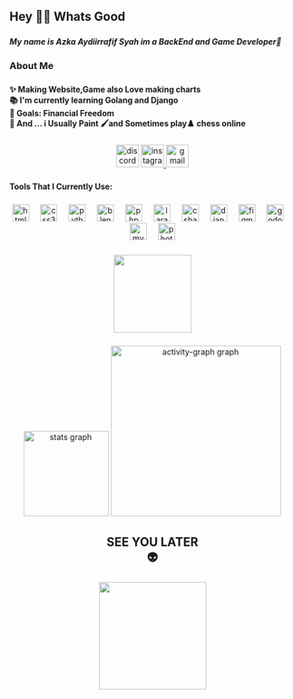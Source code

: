 <h2 align="left">Hey 👋🏻 Whats Good</h2>

###

<h5 align="left">My name is Azka Aydiirrafif Syah im a BackEnd and Game Developer🎨</h5>

###

<h3 align="left">About Me</h3>

###

<h4 align="left">✨ Making Website,Game also Love making charts<br>📚 I'm currently learning Golang and Django<br>🎯 Goals: Financial Freedom<br>🎈 And ... i Usually Paint 🖌and Sometimes play♟ chess online</h4>

###

<div align="center">
  <img src="https://img.shields.io/static/v1?message=Discord&logo=discord&label=&color=7289DA&logoColor=white&labelColor=&style=for-the-badge" height="40" alt="discord logo"  />
  <a href="https://www.instagram.com/azkarafif42/" target="_blank">
    <img src="https://img.shields.io/static/v1?message=Instagram&logo=instagram&label=&color=E4405F&logoColor=white&labelColor=&style=for-the-badge" height="40" alt="instagram logo"  />
  </a>
  <a href="azkarafif502@gmail.com" target="_blank">
    <img src="https://img.shields.io/static/v1?message=Gmail&logo=gmail&label=&color=D14836&logoColor=white&labelColor=&style=for-the-badge" height="40" alt="gmail logo"  />
  </a>
</div>

###

<h4 align="left">Tools That I Currently Use:</h4>

###

<div align="center">
  <img src="https://cdn.jsdelivr.net/gh/devicons/devicon/icons/html5/html5-original.svg" height="30" alt="html5 logo"  />
  <img width="12" />
  <img src="https://cdn.jsdelivr.net/gh/devicons/devicon/icons/css3/css3-original.svg" height="30" alt="css3 logo"  />
  <img width="12" />
  <img src="https://cdn.jsdelivr.net/gh/devicons/devicon/icons/python/python-original.svg" height="30" alt="python logo"  />
  <img width="12" />
  <img src="https://cdn.jsdelivr.net/gh/devicons/devicon/icons/blender/blender-original.svg" height="30" alt="blender logo"  />
  <img width="12" />
  <img src="https://cdn.jsdelivr.net/gh/devicons/devicon/icons/php/php-original.svg" height="30" alt="php logo"  />
  <img width="12" />
  <img src="https://cdn.jsdelivr.net/gh/devicons/devicon/icons/laravel/laravel-original.svg" height="30" alt="laravel logo"  />
  <img width="12" />
  <img src="https://cdn.jsdelivr.net/gh/devicons/devicon/icons/csharp/csharp-original.svg" height="30" alt="csharp logo"  />
  <img width="12" />
  <img src="https://cdn.jsdelivr.net/gh/devicons/devicon/icons/django/django-plain.svg" height="30" alt="django logo"  />
  <img width="12" />
  <img src="https://cdn.jsdelivr.net/gh/devicons/devicon/icons/figma/figma-original.svg" height="30" alt="figma logo"  />
  <img width="12" />
  <img src="https://cdn.jsdelivr.net/gh/devicons/devicon/icons/godot/godot-original.svg" height="30" alt="godot logo"  />
  <img width="12" />
  <img src="https://cdn.jsdelivr.net/gh/devicons/devicon/icons/mysql/mysql-original.svg" height="30" alt="mysql logo"  />
  <img width="12" />
  <img src="https://cdn.jsdelivr.net/gh/devicons/devicon/icons/photoshop/photoshop-plain.svg" height="30" alt="photoshop logo"  />
</div>

###

<div align="center">
  <img height="137" src="https://media0.giphy.com/media/v1.Y2lkPTc5MGI3NjExZmJwY2R6dzc4YTE2amh4d216bmdpcDc2dGo5ZXpsNGkyeTQzbmwzdiZlcD12MV9pbnRlcm5hbF9naWZfYnlfaWQmY3Q9Zw/UsVX1QDSLlCjw8PpJS/giphy.gif"  />
</div>

###

<div align="center">
  <img src="https://github-readme-stats.vercel.app/api?username=AzkaNonchallant&hide_title=false&hide_rank=false&show_icons=true&include_all_commits=true&count_private=true&disable_animations=false&theme=dracula&locale=en&hide_border=false&order=1" height="150" alt="stats graph"  />
  <img src="https://github-readme-activity-graph.vercel.app/graph?username=AzkaNonchallant&radius=16&theme=react&area=true&order=5" height="300" alt="activity-graph graph"  />
</div>

###

<h2 align="center">SEE YOU LATER<br>👽</h2>

###

<div align="center">
  <img height="189" src="https://media3.giphy.com/media/v1.Y2lkPTc5MGI3NjExMnl2YXIyM29hNWF4a204bG9tZnljdTNsdXI1d3hpNmZlMnJwdjRvMyZlcD12MV9pbnRlcm5hbF9naWZfYnlfaWQmY3Q9Zw/DdXeghz17NWAMVa00H/giphy.gif"  />
</div>

###
